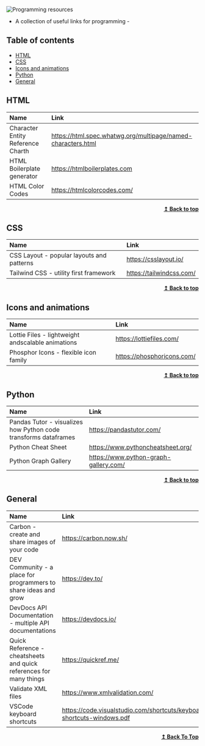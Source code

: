 ![Programming resources](https://user-images.githubusercontent.com/80479739/221656842-b5bd9648-7f99-43c7-b436-6883ea1b2453.png)

 - A collection of useful links for programming -

## Table of contents
* [HTML](#html)
* [CSS](#css)
* [Icons and animations](#icons-and-animations)
* [Python](#python)
* [General](#general)

## HTML

| <div align="left">Name</div>              | <div align="left">Link</div>                                                                                 |
| ----------------------------------------- | ------------------------------------------------------------------------------------------------------------ | 
| Character Entity Reference Charth         | https://html.spec.whatwg.org/multipage/named-characters.html                                                 |
| HTML Boilerplate generator                | https://htmlboilerplates.com                                                                                 |
| HTML Color Codes                          | https://htmlcolorcodes.com/                                                                                  |

<div align="right">
    <b><a href="#table-of-contents">↥ Back to top</a></b>
</div>

## CSS

| <div align="left">Name</div>              | <div align="left">Link</div>                                                                                 |
| ----------------------------------------- | ------------------------------------------------------------------------------------------------------------ | 
| CSS Layout - popular layouts and patterns | https://csslayout.io/                                                                                        |
| Tailwind CSS - utility first framework    | https://tailwindcss.com/                                                                                     |

<div align="right">
    <b><a href="#table-of-contents">↥ Back to top</a></b>
</div>

## Icons and animations

| <div align="left">Name</div>                      | <div align="left">Link</div>                                                                                 |
| ------------------------------------------------- | ---------------------------------------------------------------------------------------------------- | 
| Lottie Files - lightweight andscalable animations | https://lottiefiles.com/                                                                             |
| Phosphor Icons - flexible icon family             | https://phosphoricons.com/                                                                           |

<div align="right">
    <b><a href="#table-of-contents">↥ Back to top</a></b>
</div>

## Python

| <div align="left">Name</div>                                      | <div align="left">Link</div>                                                         |
| ----------------------------------------------------------------- | ------------------------------------------------------------------------------------ | 
| Pandas Tutor - visualizes how Python code transforms dataframes   | https://pandastutor.com/                                                             |
| Python Cheat Sheet                                                | https://www.pythoncheatsheet.org/                                                    |
| Python Graph Gallery                                              | https://www.python-graph-gallery.com/                                                |

<div align="right">
    <b><a href="#table-of-contents">↥ Back to top</a></b>
</div>

## General

| <div align="left">Name</div>                                      | <div align="left">Link</div>                                                         |
| ----------------------------------------------------------------- | ------------------------------------------------------------------------------------ | 
| Carbon - create and share images of your code                     | https://carbon.now.sh/                                                               |
| DEV Community - a place for programmers to share ideas and grow   | https://dev.to/                                                                      |
| DevDocs API Documentation - multiple API documentations           | https://devdocs.io/
| Quick Reference - cheatsheets and quick references for many things| https://quickref.me/                                                                 |
| Validate XML files                                                | https://www.xmlvalidation.com/                                                       |
| VSCode keyboard shortcuts                                         | https://code.visualstudio.com/shortcuts/keyboard-shortcuts-windows.pdf               |

<div align="right">
    <b><a href="#table-of-contents">↥ Back To Top</a></b>
</div>
